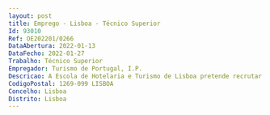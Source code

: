 ```yaml
--- 
layout: post
title: Emprego - Lisboa - Técnico Superior
Id: 93010
Ref: OE202201/0266
DataAbertura: 2022-01-13
DataFecho: 2022-01-27
Trabalho: Técnico Superior
Empregador: Turismo de Portugal, I.P.
Descricao: A Escola de Hotelaria e Turismo de Lisboa pretende recrutar em regime de mobilidade interna um técnico superior para apoiar a direção nas atividades de gestão e coordenação da escola, particularmente nas atividades de apoio técnico, produção hoteleira, aprovisionamento e gestão dos hotéis e restaurantes de aplicação, desenvolvendo as seguintes funções atividades   Garante as condições necessárias para a realização da componente técnica da formação inicial e contínua executiva   Colabora na organização e no acompanhamento dos serviços executados nas áreas de produção hoteleira no restaurante e no hotel de aplicação   Apoia o desenvolvimento das competências de planeamento, execução e avaliação da formação tecnológica   Apoia o desenho dos horários da componente tecnológica   Realiza a gestão das instalações, equipamentos e outros recursos necessários às atividades formativas   Planeia e gere o aprovisionamento necessário à atividade formativa e à prestação de serviços   Agiliza procedimentos de gestão de stocks de alimentos e bebidas, palamenta e baixela   Prevê a manutenção e substituição de equipamentos   Garante a implementação das normas de HACCP   Define estratégias que permitam rentabilizar bens alimentares e materiais   Fomenta a implementação de boas práticas em matéria de sustentabilidade nas diferentes secções da área técnica   Monitoriza a execução dos menus das cantinas escolares, de acordo com as regras existentes e respetivas fichas técnicas   Participa na análise das melhores práticas das empresas e propõe medidas conducentes à melhoria da qualidade do ensino e à inovação   Assegura a articulação com stakeholders e clientes externos nas atividades relacionadas com o restaurante e hotel de aplicação, bem como na organização de eventos de natureza hoteleira.
CodigoPostal: 1269-099 LISBOA
Concelho: Lisboa
Distrito: Lisboa
--- 
```

